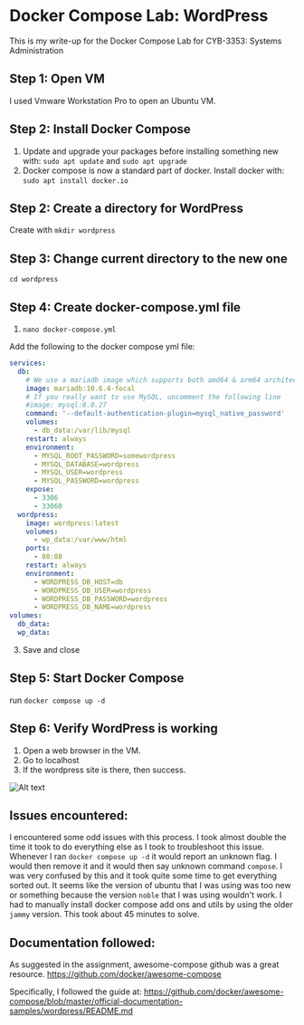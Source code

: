# Docker Compose Lab: WordPress
This is my write-up for the Docker Compose Lab for CYB-3353: Systems Administration

## Step 1: Open VM
I used Vmware Workstation Pro to open an Ubuntu VM.

## Step 2: Install Docker Compose
1. Update and upgrade your packages before installing something new with:
```sudo apt update``` and ```sudo apt upgrade```
2. Docker compose is now a standard part of docker. Install docker with:
```sudo apt install docker.io```

## Step 2: Create a directory for WordPress
Create with
```mkdir wordpress```

## Step 3: Change current directory to the new one
```cd wordpress```

## Step 4: Create docker-compose.yml file
1. ```nano docker-compose.yml```  

Add the following to the docker compose yml file:  

```yaml
services:
  db:
    # We use a mariadb image which supports both amd64 & arm64 architecture
    image: mariadb:10.6.4-focal
    # If you really want to use MySQL, uncomment the following line
    #image: mysql:8.0.27
    command: '--default-authentication-plugin=mysql_native_password'
    volumes:
      - db_data:/var/lib/mysql
    restart: always
    environment:
      - MYSQL_ROOT_PASSWORD=somewordpress
      - MYSQL_DATABASE=wordpress
      - MYSQL_USER=wordpress
      - MYSQL_PASSWORD=wordpress
    expose:
      - 3306
      - 33060
  wordpress:
    image: wordpress:latest
    volumes:
      - wp_data:/var/www/html
    ports:
      - 80:80
    restart: always
    environment:
      - WORDPRESS_DB_HOST=db
      - WORDPRESS_DB_USER=wordpress
      - WORDPRESS_DB_PASSWORD=wordpress
      - WORDPRESS_DB_NAME=wordpress
volumes:
  db_data:
  wp_data:
  ```

  3. Save and close

  ## Step 5: Start Docker Compose
  run
  ```docker compose up -d```

  ## Step 6: Verify WordPress is working
  1. Open a web browser in the VM.
  2. Go to localhost
  3. If the wordpress site is there, then success.   
  

  ![Alt text](images/docker-compose/wordpress.png "optional title")

  ## Issues encountered:
  I encountered some odd issues with this process. I took almost double the time it took to do everything else as I took to troubleshoot this issue. Whenever I ran ```docker compose up -d``` it would report an unknown flag. I would then remove it and it would then say unknown command `compose`. I was very confused by this and it took quite some time to get everything sorted out. It seems like the version of ubuntu that I was using was too new or something because the version `noble` that I was using wouldn't work. I had to manually install docker compose add ons and utils by using the older `jammy` version. This took about 45 minutes to solve.

  ## Documentation followed:
  As suggested in the assignment, awesome-compose github was a great resource. https://github.com/docker/awesome-compose

  Specifically, I followed the guide at:
  https://github.com/docker/awesome-compose/blob/master/official-documentation-samples/wordpress/README.md